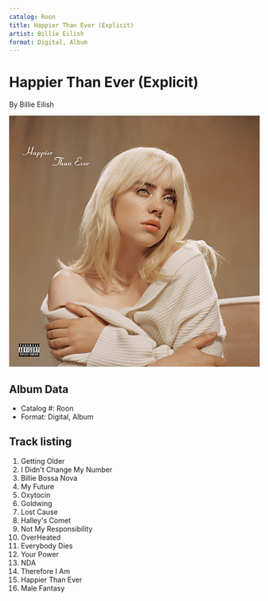 ```yaml
---
catalog: Roon
title: Happier Than Ever (Explicit)
artist: Billie Eilish
format: Digital, Album
---
```


# Happier Than Ever (Explicit)

By Billie Eilish

![](../../assets/albumcovers/Billie_Eilish-Happier_Than_Ever_Explicit.png)

## Album Data

- Catalog #: Roon
- Format: Digital, Album


## Track listing


1. Getting Older
2. I Didn't Change My Number
3. Billie Bossa Nova
4. My Future
5. Oxytocin
6. Goldwing
7. Lost Cause
8. Halley's Comet
9. Not My Responsibility
10. OverHeated
11. Everybody Dies
12. Your Power
13. NDA
14. Therefore I Am
15. Happier Than Ever
16. Male Fantasy

